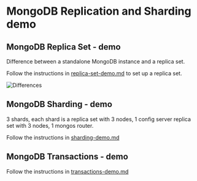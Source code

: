 # MongoDB Replication and Sharding demo

## MongoDB Replica Set - demo

Difference between a standalone MongoDB instance and a replica set.

Follow the instructions in [replica-set-demo.md](replica-set-demo.md) to set up a replica set.

![Differences](./sumup.png)

## MongoDB Sharding - demo

3 shards, each shard is a replica set with 3 nodes, 1 config server replica set with 3 nodes, 1 mongos router.

Follow the instructions in [sharding-demo.md](sharding-demo.md)

## MongoDB Transactions - demo

Follow the instructions in [transactions-demo.md](transactions-demo.md)
